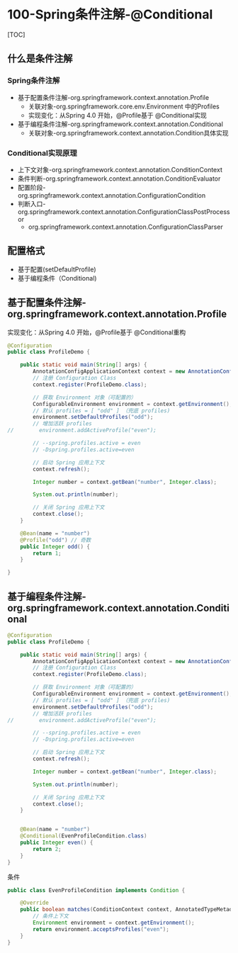 # 100-Spring条件注解-@Conditional

[TOC]

## 什么是条件注解



### Spring条件注解

- 基于配置条件注解-org.springframework.context.annotation.Profile
  - 关联对象-org.springframework.core.env.Environment 中的Profiles
  - 实现变化：从Spring 4.0 开始，@Profile基于 @Conditional实现
- 基于编程条件注解-org.springframework.context.annotation.Conditional
  - 关联对象-org.springframework.context.annotation.Condition具体实现

### Conditional实现原理

- 上下文对象-org.springframework.context.annotation.ConditionContext
- 条件判断-org.springframework.context.annotation.ConditionEvaluator
- 配置阶段-org.springframework.context.annotation.ConfigurationCondition
- 判断入口- org.springframework.context.annotation.ConfigurationClassPostProcessor
  - org.springframework.context.annotation.ConfigurationClassParser

## 配置格式

- 基于配置(setDefaultProfile)
- 基于编程条件（Conditional)

## 基于配置条件注解-org.springframework.context.annotation.Profile

实现变化：从Spring 4.0 开始，@Profile基于 @Conditional重构

```java
@Configuration
public class ProfileDemo {

    public static void main(String[] args) {
        AnnotationConfigApplicationContext context = new AnnotationConfigApplicationContext();
        // 注册 Configuration Class
        context.register(ProfileDemo.class);

        // 获取 Environment 对象（可配置的）
        ConfigurableEnvironment environment = context.getEnvironment();
        // 默认 profiles = [ "odd" ] （兜底 profiles)
        environment.setDefaultProfiles("odd");
        // 增加活跃 profiles
//        environment.addActiveProfile("even");

        // --spring.profiles.active = even
        // -Dspring.profiles.active=even

        // 启动 Spring 应用上下文
        context.refresh();

        Integer number = context.getBean("number", Integer.class);

        System.out.println(number);

        // 关闭 Spring 应用上下文
        context.close();
    }

    @Bean(name = "number")
    @Profile("odd") // 奇数
    public Integer odd() {
        return 1;
    }

}
```



## 基于编程条件注解-org.springframework.context.annotation.Conditional

```java
@Configuration
public class ProfileDemo {

    public static void main(String[] args) {
        AnnotationConfigApplicationContext context = new AnnotationConfigApplicationContext();
        // 注册 Configuration Class
        context.register(ProfileDemo.class);

        // 获取 Environment 对象（可配置的）
        ConfigurableEnvironment environment = context.getEnvironment();
        // 默认 profiles = [ "odd" ] （兜底 profiles)
        environment.setDefaultProfiles("odd");
        // 增加活跃 profiles
//        environment.addActiveProfile("even");

        // --spring.profiles.active = even
        // -Dspring.profiles.active=even

        // 启动 Spring 应用上下文
        context.refresh();

        Integer number = context.getBean("number", Integer.class);

        System.out.println(number);

        // 关闭 Spring 应用上下文
        context.close();
    }


    @Bean(name = "number")
    @Conditional(EvenProfileCondition.class)
    public Integer even() {
        return 2;
    }
}
```

条件

```java
public class EvenProfileCondition implements Condition {

    @Override
    public boolean matches(ConditionContext context, AnnotatedTypeMetadata metadata) {
        // 条件上下文
        Environment environment = context.getEnvironment();
        return environment.acceptsProfiles("even");
    }
}

```

